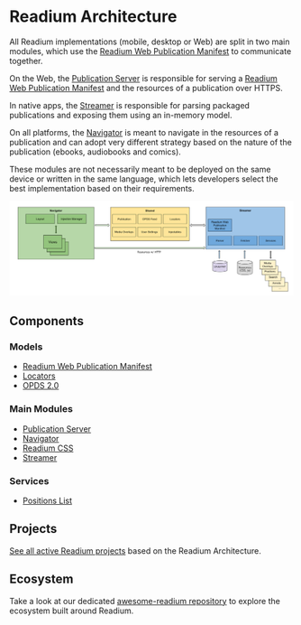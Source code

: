 # Readium Architecture

All Readium implementations (mobile, desktop or Web) are split in two main modules, which use the [Readium Web Publication Manifest](https://readium.org/webpub-manifest/) to communicate together.

On the Web, the [Publication Server](server) is responsible for serving a [Readium Web Publication Manifest](https://readium.org/webpub-manifest/) and the resources of a publication over HTTPS.

In native apps, the [Streamer](streamer) is responsible for parsing packaged publications and exposing them using an in-memory model.

On all platforms, the [Navigator](navigator) is meant to navigate in the resources of a publication and can adopt very different strategy based on the nature of the publication (ebooks, audiobooks and comics).

These modules are not necessarily meant to be deployed on the same device or written in the same language, which lets developers select the best implementation based on their requirements.

![Diagram of the Readium Architecture](other/images/architecture.svg)

## Components

### Models

* [Readium Web Publication Manifest](https://readium.org/webpub-manifest)
* [Locators](models/locators)
* [OPDS 2.0](https://drafts.opds.io/opds-2.0)

### Main Modules

* [Publication Server](server)
* [Navigator](navigator)
* [Readium CSS](https://readium.org/readium-css)
* [Streamer](streamer)


### Services

* [Positions List](models/locators/positions)

## Projects

[See all active Readium projects](projects.md) based on the Readium Architecture.

## Ecosystem

Take a look at our dedicated [awesome-readium repository](https://github.com/readium/awesome-readium) to explore the ecosystem built around Readium.
